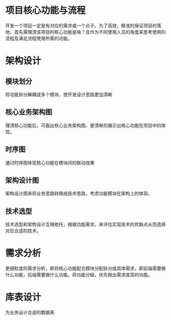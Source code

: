 # 项目核心功能与流程

开发一个项目一定是有对应的需求或一个点子。为了高效，精准的保证项目的落地，首先需理清该项目的核心功能是啥？且作为不同使用人员的角度来思考使用的流程及满足流程使用所需的功能。

# 架构设计

## 模块划分

将功能拆分解耦成多个模块，使开发设计思路更加清晰

## 核心业务架构图

理清核心功能后，可画出核心业务架构图，更清晰的展示出核心功能在项目中的体现。

## 时序图

通过时序图体现核心功能在模块间的联动效果

## 架构设计图

架构设计图来将业务思路转换成技术思路，考虑功能模块在架构上的体现。

## 技术选型

技术选型和架构设计互相依托，根据功能需求，来评估实现技术的优缺点从而选择对应合适的技术。

# 需求分析

更细粒度的需求分析，即将核心功能配合模块分配拆分成具体需求，即前端需要做什么功能，后端需要做什么功能。将功能分级，优先做出需求度高的功能。

# 库表设计

为业务设计合适的数据表

